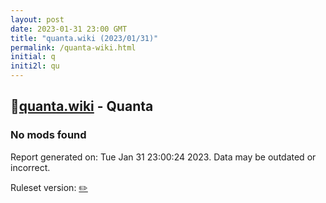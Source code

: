 ```yaml
---
layout: post
date: 2023-01-31 23:00 GMT
title: "quanta.wiki (2023/01/31)"
permalink: /quanta-wiki.html
initial: q
initi2l: qu
---
```


## 🐘[quanta.wiki](https://quanta.wiki) - Quanta

### No mods found

Report generated on: Tue Jan 31 23:00:24 2023. Data may be outdated or incorrect.

Ruleset version: [✏️](/version-pencil)
